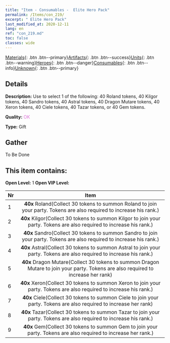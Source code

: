 ```yaml
---
title: "Item - Consumables -  Elite Hero Pack"
permalink: /Items/con_219/
excerpt: " Elite Hero Pack"
last_modified_at: 2020-12-11
lang: en
ref: "con_219.md"
toc: false
classes: wide
---
```

 [Materials](/Items/){: .btn .btn--primary}[Artifacts](/Items/Artifacts/){: .btn .btn--success}[Units](/Items/Units/){: .btn .btn--warning}[Heroes](/Items/Heroes/){: .btn .btn--danger}[Consumables](/Items/Consumables/){: .btn .btn--info}[Unknown](/Items/Unknown/){: .btn .btn--primary}

## Details
 **Description:** Use to select 1 of the following: 40 Roland tokens, 40 Kilgor tokens, 40 Sandro tokens, 40 Astral tokens, 40 Dragon Mutare tokens, 40 Xeron tokens, 40 Ciele tokens, 40 Tazar tokens, or 40 Gem tokens.

 **Quality:** <span style="color: #DA70D6">OK</span>

 **Type:** Gift

## Gather

  To Be Done

## This item contains:

 **Open Level:** 1
 **Open VIP Level:** 

  | Nr |      Item    |
  |:---|:------------:|
  | 1 |  **40x** Roland(Collect 30 tokens to summon Roland to join your party. Tokens are also required to increase his rank.) | 
  | 2 |  **40x** Kilgor(Collect 30 tokens to summon Kilgor to join your party. Tokens are also required to increase his rank.) | 
  | 3 |  **40x** Sandro(Collect 30 tokens to summon Sandro to join your party. Tokens are also required to increase his rank.) | 
  | 4 |  **40x** Astral(Collect 30 tokens to summon Astral to join your party. Tokens are also required to increase his rank.) | 
  | 5 |  **40x** Dragon Mutare(Collect 30 tokens to summon Dragon Mutare to join your party. Tokens are also required to increase her rank) | 
  | 6 |  **40x** Xeron(Collect 30 tokens to summon Xeron to join your party. Tokens are also required to increase his rank.) | 
  | 7 |  **40x** Ciele(Collect 30 tokens to summon Ciele to join your party. Tokens are also required to increase her rank) | 
  | 8 |  **40x** Tazar(Collect 30 tokens to summon Tazar to join your party. Tokens are also required to increase his rank.) | 
  | 9 |  **40x** Gem(Collect 30 tokens to summon Gem to join your party. Tokens are also required to increase her rank.) | 

